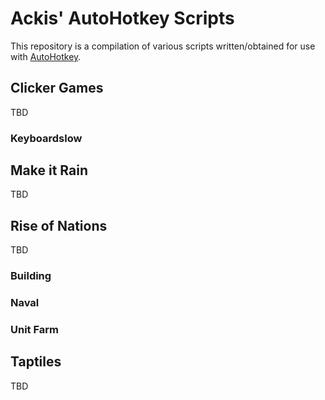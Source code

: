 # Ackis' AutoHotkey Scripts
This repository is a compilation of various scripts written/obtained for use with [AutoHotkey](https://www.autohotkey.com/).

## Clicker Games

TBD

### Keyboardslow

## Make it Rain

TBD

## Rise of Nations

TBD

### Building

### Naval

### Unit Farm

## Taptiles

TBD